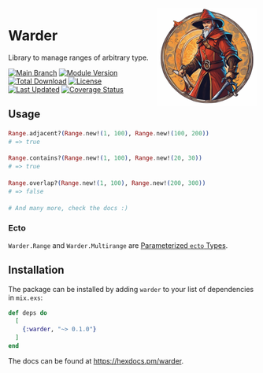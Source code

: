 <div style="margin-left: 15px; float: right;">
  <img
    align="right"
    src="assets/logo-optim.png"
    alt="Logo depicting a fantasy style warder"
    width="200px"
  />
</div>

# Warder

Library to manage ranges of arbitrary type.

[![Main Branch](https://github.com/sustema-ag/warder/actions/workflows/branch_main.yml/badge.svg?branch=main)](https://github.com/sustema-ag/warder/actions/workflows/branch_main.yml)
[![Module Version](https://img.shields.io/hexpm/v/warder.svg)](https://hex.pm/packages/warder)
[![Total Download](https://img.shields.io/hexpm/dt/warder.svg)](https://hex.pm/packages/warder)
[![License](https://img.shields.io/hexpm/l/warder.svg)](https://github.com/sustema-ag/warder/blob/main/LICENSE)
[![Last Updated](https://img.shields.io/github/last-commit/sustema-ag/warder.svg)](https://github.com/sustema-ag/warder/commits/master)
[![Coverage Status](https://coveralls.io/repos/github/sustema-ag/warder/badge.svg?branch=main)](https://coveralls.io/github/sustema-ag/warder?branch=main)

## Usage

```elixir
Range.adjacent?(Range.new!(1, 100), Range.new!(100, 200))
# => true

Range.contains?(Range.new!(1, 100), Range.new!(20, 30))
# => true

Range.overlap?(Range.new!(1, 100), Range.new!(200, 300))
# => false

# And many more, check the docs :)
```

### Ecto

`Warder.Range` and `Warder.Multirange` are [Parameterized `ecto` Types](https://hexdocs.pm/ecto/3.11.2/Ecto.ParameterizedType.html).

## Installation

The package can be installed by adding `warder` to your list of dependencies in
`mix.exs`:

```elixir
def deps do
  [
    {:warder, "~> 0.1.0"}
  ]
end
```

The docs can be found at <https://hexdocs.pm/warder>.

